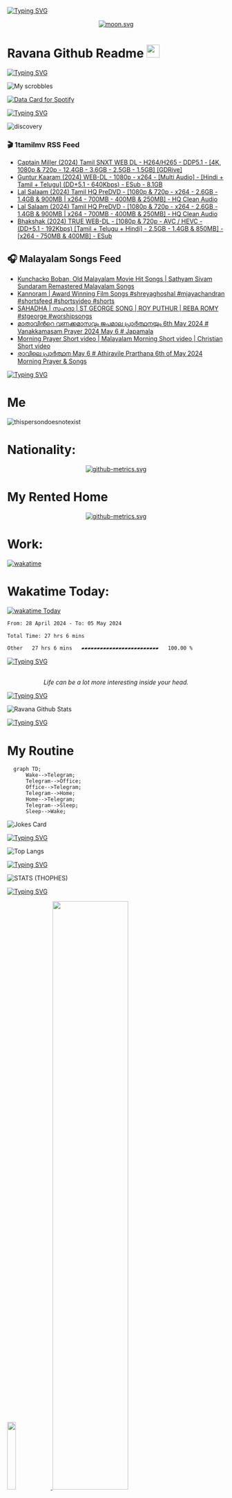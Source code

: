 [![Typing SVG](https://readme-typing-svg.herokuapp.com?font=Fira+Code&duration=1000&pause=2000&color=9400D3&multiline=true&width=1500&height=114&lines=%3D%3D%3D%3D%3D%3D%3D%3D%3D%3D%3D%3D%3D%3D%3D%3D%3D%3D%3D%3D%3D%3D%3D%3D%3D%3D%3D%3D%3D%3D%3D%3D%3D%3D%3D%3D%3D%3D%3D%3D%3D%3D%3D%3D%3D%3D%3D%3D%3D%3D%3D%3D%3D%3D%3D%3D%3D%3D%3D%3D%3D%3D%3D%3D%3D%3D%3D%3D%3D%3D%3D%3D%3D%3D%3D%3D%3D%3D%3D%3D%3D%3D%3D%3D%3D%3D%3D%3D%3D%3D%3D%3D%3D%3D%3D%3D%3D%3D%3D%3D%3D%3D%3D%3D%3D%3D%3D%3D%3D%3D%3D%3D%3D%3D%3D%3D%3D%3D%3D%3D%3D%3D%3D%3D%3D%3D%3D%3D%3D%3D%3D%3D)](https://git.io/typing-svg)

<div align="center">
<a href="https://moon-svg.minung.dev">
    <img src="https://moon-svg.minung.dev/moon.svg?theme=basic&rotate=0" alt="moon.svg" />
  </a>
</div>

# Ravana Github Readme <img width="30" alt="prem" src="https://user-images.githubusercontent.com/47528708/184485159-eb187755-3860-4024-84e0-36e3194f9dac.gif">

[![Typing SVG](https://readme-typing-svg.herokuapp.com?font=Fira+Code&duration=1000&pause=2000&color=4B0082&multiline=true&width=1500&height=114&lines=%3D%3D%3D%3D%3D%3D%3D%3D%3D%3D%3D%3D%3D%3D%3D%3D%3D%3D%3D%3D%3D%3D%3D%3D%3D%3D%3D%3D%3D%3D%3D%3D%3D%3D%3D%3D%3D%3D%3D%3D%3D%3D%3D%3D%3D%3D%3D%3D%3D%3D%3D%3D%3D%3D%3D%3D%3D%3D%3D%3D%3D%3D%3D%3D%3D%3D%3D%3D%3D%3D%3D%3D%3D%3D%3D%3D%3D%3D%3D%3D%3D%3D%3D%3D%3D%3D%3D%3D%3D%3D%3D%3D%3D%3D%3D%3D%3D%3D%3D%3D%3D%3D%3D%3D%3D%3D%3D%3D%3D%3D%3D%3D%3D%3D%3D%3D%3D%3D%3D%3D%3D%3D%3D%3D%3D%3D%3D%3D%3D%3D%3D%3D)](https://git.io/typing-svg)

![My scrobbles](https://lastfm-recently-played.vercel.app/api?user=ravana69&bg_color=000000)

<a href="https://data-card-for-spotify.herokuapp.com/api/card?user_id=31rfzgmuvvewegdlxvlev4ynz4vu">
  <img src="https://data-card-for-spotify.herokuapp.com/api/card?user_id=31rfzgmuvvewegdlxvlev4ynz4vu" alt="Data Card for Spotify">
</a>

[![Typing SVG](https://readme-typing-svg.herokuapp.com?font=Fira+Code&duration=1000&pause=2000&color=0000FF&multiline=true&width=1500&height=114&lines=%3D%3D%3D%3D%3D%3D%3D%3D%3D%3D%3D%3D%3D%3D%3D%3D%3D%3D%3D%3D%3D%3D%3D%3D%3D%3D%3D%3D%3D%3D%3D%3D%3D%3D%3D%3D%3D%3D%3D%3D%3D%3D%3D%3D%3D%3D%3D%3D%3D%3D%3D%3D%3D%3D%3D%3D%3D%3D%3D%3D%3D%3D%3D%3D%3D%3D%3D%3D%3D%3D%3D%3D%3D%3D%3D%3D%3D%3D%3D%3D%3D%3D%3D%3D%3D%3D%3D%3D%3D%3D%3D%3D%3D%3D%3D%3D%3D%3D%3D%3D%3D%3D%3D%3D%3D%3D%3D%3D%3D%3D%3D%3D%3D%3D%3D%3D%3D%3D%3D%3D%3D%3D%3D%3D%3D%3D%3D%3D%3D%3D%3D%3D)](https://git.io/typing-svg)

![discovery](https://raw.githubusercontent.com/ravana69/ravana69/main/images/Discovery.webp)

### 🎬 1tamilmv RSS Feed

<!-- BLOG-POST-LIST:START -->
- [Captain Miller &lpar;2024&rpar; Tamil SNXT WEB DL - H264/H265 - DDP5.1 - [4K, 1080p &amp; 720p - 12.4GB - 3.6GB - 2.5GB - 1.5GB] [GDRive]](https://www.1tamilmv.world/index.php?/forums/topic/128037-captain-miller-2024-tamil-snxt-web-dl-h264h265-ddp51-4k-1080p-720p-124gb-36gb-25gb-15gb-gdrive/&do=findComment&comment=360751)
- [Guntur Kaaram &lpar;2024&rpar; WEB-DL - 1080p - x264 - [Multi Audio] - [Hindi + Tamil + Telugu] &lpar;DD+5.1 - 640Kbps&rpar; - ESub - 8.1GB](https://www.1tamilmv.world/index.php?/forums/topic/177804-guntur-kaaram-2024-web-dl-1080p-x264-multi-audio-hindi-tamil-telugu-dd51-640kbps-esub-81gb/&do=findComment&comment=360750)
- [Lal Salaam &lpar;2024&rpar; Tamil HQ PreDVD - [1080p &amp; 720p - x264 - 2.6GB - 1.4GB &amp; 900MB | x264 - 700MB - 400MB &amp; 250MB] - HQ Clean Audio](https://www.1tamilmv.world/index.php?/forums/topic/177792-lal-salaam-2024-tamil-hq-predvd-1080p-720p-x264-26gb-14gb-900mb-x264-700mb-400mb-250mb-hq-clean-audio/&do=findComment&comment=360749)
- [Lal Salaam &lpar;2024&rpar; Tamil HQ PreDVD - [1080p &amp; 720p - x264 - 2.6GB - 1.4GB &amp; 900MB | x264 - 700MB - 400MB &amp; 250MB] - HQ Clean Audio](https://www.1tamilmv.world/index.php?/forums/topic/177792-lal-salaam-2024-tamil-hq-predvd-1080p-720p-x264-26gb-14gb-900mb-x264-700mb-400mb-250mb-hq-clean-audio/&do=findComment&comment=360748)
- [Bhakshak &lpar;2024&rpar; TRUE WEB-DL - [1080p &amp; 720p - AVC / HEVC - &lpar;DD+5.1 - 192Kbps&rpar; [Tamil + Telugu + Hindi] - 2.5GB - 1.4GB &amp; 850MB] - [x264 - 750MB &amp; 400MB] - ESub](https://www.1tamilmv.world/index.php?/forums/topic/177803-bhakshak-2024-true-web-dl-1080p-720p-avc-hevc-dd51-192kbps-tamil-telugu-hindi-25gb-14gb-850mb-x264-750mb-400mb-esub/&do=findComment&comment=360747)
<!-- BLOG-POST-LIST:END -->

## 🎧 Malayalam Songs Feed
<!-- BLOGPOSTS:START -->
- [Kunchacko Boban, Old Malayalam Movie Hit  Songs | Sathyam Sivam Sundaram Remastered Malayalam Songs](https://www.youtube.com/watch?v=RvHTHKzmgWo)
- [Kannoram | Award Winning Film Songs #shreyaghoshal #mjayachandran #shortsfeed #shortsvideo #shorts](https://www.youtube.com/watch?v=NzMPL3qYGY8)
- [SAHADHA | സഹദാ | ST GEORGE SONG | ROY PUTHUR | REBA ROMY #stgeorge #worshipsongs](https://www.youtube.com/watch?v=S9fTumUOClM)
- [മാതാവിന്‍റെ വണക്കമാസവും ജപമാല പ്രാർത്ഥനയും 6th May 2024 # Vanakkamasam Prayer 2024 May 6 # Japamala](https://www.youtube.com/watch?v=fiR7W_9Drrk)
- [Morning Prayer Short video | Malayalam Morning Short video | Christian Short video](https://www.youtube.com/watch?v=WRrnmdqixmU)
- [രാവിലെ പ്രാര്‍ത്ഥന May 6 # Athiravile Prarthana 6th of May 2024 Morning Prayer & Songs](https://www.youtube.com/watch?v=cZVD9JVdSpQ)
<!-- BLOGPOSTS:END -->

[![Typing SVG](https://readme-typing-svg.herokuapp.com?font=Fira+Code&duration=1000&pause=2000&color=00FF00&multiline=true&width=1500&height=114&lines=%3D%3D%3D%3D%3D%3D%3D%3D%3D%3D%3D%3D%3D%3D%3D%3D%3D%3D%3D%3D%3D%3D%3D%3D%3D%3D%3D%3D%3D%3D%3D%3D%3D%3D%3D%3D%3D%3D%3D%3D%3D%3D%3D%3D%3D%3D%3D%3D%3D%3D%3D%3D%3D%3D%3D%3D%3D%3D%3D%3D%3D%3D%3D%3D%3D%3D%3D%3D%3D%3D%3D%3D%3D%3D%3D%3D%3D%3D%3D%3D%3D%3D%3D%3D%3D%3D%3D%3D%3D%3D%3D%3D%3D%3D%3D%3D%3D%3D%3D%3D%3D%3D%3D%3D%3D%3D%3D%3D%3D%3D%3D%3D%3D%3D%3D%3D%3D%3D%3D%3D%3D%3D%3D%3D%3D%3D%3D%3D%3D%3D%3D%3D)](https://git.io/typing-svg)

# Me
![thispersondoesnotexist](https://raw.githubusercontent.com/ravana69/thispersondoesnotexist/main/github-metrics.svg)

# Nationality:
<div align="center">
<a href="https://ravana69.github.io/flag/">
    <img src="https://raw.githubusercontent.com/ravana69/flag/main/github-metrics.svg" alt="github-metrics.svg" />
  </a>
</div>

# My Rented Home
<div align="center">
<a href="https://ravana69.github.io/thisrentaldoesnotexist/">
    <img src="https://raw.githubusercontent.com/ravana69/thisrentaldoesnotexist/main/github-metrics.svg" alt="github-metrics.svg" />
  </a>
</div>

# Work:

[![wakatime](https://wakatime.com/badge/user/742e15ca-1e4c-47e9-85d8-14b80b31f9ec.svg)](https://wakatime.com/@742e15ca-1e4c-47e9-85d8-14b80b31f9ec)

# Wakatime Today:
[![wakatime Today](https://wakatime.com/badge/user/742e15ca-1e4c-47e9-85d8-14b80b31f9ec/project/eb56f685-cdfa-4c67-b1a1-fc362eb1af37.svg)](https://wakatime.com/badge/user/742e15ca-1e4c-47e9-85d8-14b80b31f9ec/project/eb56f685-cdfa-4c67-b1a1-fc362eb1af37)

<!--START_SECTION:waka-->

```txt
From: 28 April 2024 - To: 05 May 2024

Total Time: 27 hrs 6 mins

Other   27 hrs 6 mins   ▰▰▰▰▰▰▰▰▰▰▰▰▰▰▰▰▰▰▰▰▰▰▰▰▰   100.00 %
```

<!--END_SECTION:waka-->

[![Typing SVG](https://readme-typing-svg.herokuapp.com?font=Fira+Code&duration=1000&pause=2000&color=00FF00&multiline=true&width=1500&height=114&lines=%3D%3D%3D%3D%3D%3D%3D%3D%3D%3D%3D%3D%3D%3D%3D%3D%3D%3D%3D%3D%3D%3D%3D%3D%3D%3D%3D%3D%3D%3D%3D%3D%3D%3D%3D%3D%3D%3D%3D%3D%3D%3D%3D%3D%3D%3D%3D%3D%3D%3D%3D%3D%3D%3D%3D%3D%3D%3D%3D%3D%3D%3D%3D%3D%3D%3D%3D%3D%3D%3D%3D%3D%3D%3D%3D%3D%3D%3D%3D%3D%3D%3D%3D%3D%3D%3D%3D%3D%3D%3D%3D%3D%3D%3D%3D%3D%3D%3D%3D%3D%3D%3D%3D%3D%3D%3D%3D%3D%3D%3D%3D%3D%3D%3D%3D%3D%3D%3D%3D%3D%3D%3D%3D%3D%3D%3D%3D%3D%3D%3D%3D%3D)](https://git.io/typing-svg)

<!-- ADVICE:START -->
<p align="center"><br><i>Life can be a lot more interesting inside your head.</i><br></p>
<!-- ADVICE:END -->

[![Typing SVG](https://readme-typing-svg.herokuapp.com?font=Fira+Code&duration=1000&pause=2000&color=FF7F00&multiline=true&width=1500&height=114&lines=%3D%3D%3D%3D%3D%3D%3D%3D%3D%3D%3D%3D%3D%3D%3D%3D%3D%3D%3D%3D%3D%3D%3D%3D%3D%3D%3D%3D%3D%3D%3D%3D%3D%3D%3D%3D%3D%3D%3D%3D%3D%3D%3D%3D%3D%3D%3D%3D%3D%3D%3D%3D%3D%3D%3D%3D%3D%3D%3D%3D%3D%3D%3D%3D%3D%3D%3D%3D%3D%3D%3D%3D%3D%3D%3D%3D%3D%3D%3D%3D%3D%3D%3D%3D%3D%3D%3D%3D%3D%3D%3D%3D%3D%3D%3D%3D%3D%3D%3D%3D%3D%3D%3D%3D%3D%3D%3D%3D%3D%3D%3D%3D%3D%3D%3D%3D%3D%3D%3D%3D%3D%3D%3D%3D%3D%3D%3D%3D%3D%3D%3D%3D)](https://git.io/typing-svg)

![Ravana Github Stats](https://github-readme-stats.vercel.app/api?username=ravana69&&show_icons=true&theme=radical)

[![Typing SVG](https://readme-typing-svg.herokuapp.com?font=Fira+Code&duration=1000&pause=2000&color=FF0000&multiline=true&width=1500&height=114&lines=%3D%3D%3D%3D%3D%3D%3D%3D%3D%3D%3D%3D%3D%3D%3D%3D%3D%3D%3D%3D%3D%3D%3D%3D%3D%3D%3D%3D%3D%3D%3D%3D%3D%3D%3D%3D%3D%3D%3D%3D%3D%3D%3D%3D%3D%3D%3D%3D%3D%3D%3D%3D%3D%3D%3D%3D%3D%3D%3D%3D%3D%3D%3D%3D%3D%3D%3D%3D%3D%3D%3D%3D%3D%3D%3D%3D%3D%3D%3D%3D%3D%3D%3D%3D%3D%3D%3D%3D%3D%3D%3D%3D%3D%3D%3D%3D%3D%3D%3D%3D%3D%3D%3D%3D%3D%3D%3D%3D%3D%3D%3D%3D%3D%3D%3D%3D%3D%3D%3D%3D%3D%3D%3D%3D%3D%3D%3D%3D%3D%3D%3D%3D)](https://git.io/typing-svg)

<H1>My Routine</H1>

```mermaid
  graph TD;
      Wake-->Telegram;
      Telegram-->Office;
      Office-->Telegram;
      Telegram-->Home;
      Home-->Telegram;
      Telegram-->Sleep;
      Sleep-->Wake;
```
![Jokes Card](https://readme-jokes.vercel.app/api?bgColor=%23073b4c&textColor=%2306d6a0&aColor=%2306d6a0&borderColor=%2306d6a0)

[![Typing SVG](https://readme-typing-svg.herokuapp.com?font=Fira+Code&duration=1000&pause=2000&color=9400D3&multiline=true&width=1500&height=114&lines=%3D%3D%3D%3D%3D%3D%3D%3D%3D%3D%3D%3D%3D%3D%3D%3D%3D%3D%3D%3D%3D%3D%3D%3D%3D%3D%3D%3D%3D%3D%3D%3D%3D%3D%3D%3D%3D%3D%3D%3D%3D%3D%3D%3D%3D%3D%3D%3D%3D%3D%3D%3D%3D%3D%3D%3D%3D%3D%3D%3D%3D%3D%3D%3D%3D%3D%3D%3D%3D%3D%3D%3D%3D%3D%3D%3D%3D%3D%3D%3D%3D%3D%3D%3D%3D%3D%3D%3D%3D%3D%3D%3D%3D%3D%3D%3D%3D%3D%3D%3D%3D%3D%3D%3D%3D%3D%3D%3D%3D%3D%3D%3D%3D%3D%3D%3D%3D%3D%3D%3D%3D%3D%3D%3D%3D%3D%3D%3D%3D%3D%3D%3D)](https://git.io/typing-svg)

![Top Langs](https://github-readme-stats.vercel.app/api/top-langs/?username=ravana69&&show_icons=true&theme=radical)

[![Typing SVG](https://readme-typing-svg.herokuapp.com?font=Fira+Code&duration=1000&pause=2000&color=FFFF00&multiline=true&width=1500&height=114&lines=%3D%3D%3D%3D%3D%3D%3D%3D%3D%3D%3D%3D%3D%3D%3D%3D%3D%3D%3D%3D%3D%3D%3D%3D%3D%3D%3D%3D%3D%3D%3D%3D%3D%3D%3D%3D%3D%3D%3D%3D%3D%3D%3D%3D%3D%3D%3D%3D%3D%3D%3D%3D%3D%3D%3D%3D%3D%3D%3D%3D%3D%3D%3D%3D%3D%3D%3D%3D%3D%3D%3D%3D%3D%3D%3D%3D%3D%3D%3D%3D%3D%3D%3D%3D%3D%3D%3D%3D%3D%3D%3D%3D%3D%3D%3D%3D%3D%3D%3D%3D%3D%3D%3D%3D%3D%3D%3D%3D%3D%3D%3D%3D%3D%3D%3D%3D%3D%3D%3D%3D%3D%3D%3D%3D%3D%3D%3D%3D%3D%3D%3D%3D)](https://git.io/typing-svg)

![STATS (THOPHES)](https://github-profile-trophy.vercel.app/?username=ravana69&theme=gruvbox&margin-w=10&margin-h=15&column=8)
<br />

[![Typing SVG](https://readme-typing-svg.herokuapp.com?font=Fira+Code&duration=1000&pause=2000&color=4B0082&multiline=true&width=1500&height=114&lines=%3D%3D%3D%3D%3D%3D%3D%3D%3D%3D%3D%3D%3D%3D%3D%3D%3D%3D%3D%3D%3D%3D%3D%3D%3D%3D%3D%3D%3D%3D%3D%3D%3D%3D%3D%3D%3D%3D%3D%3D%3D%3D%3D%3D%3D%3D%3D%3D%3D%3D%3D%3D%3D%3D%3D%3D%3D%3D%3D%3D%3D%3D%3D%3D%3D%3D%3D%3D%3D%3D%3D%3D%3D%3D%3D%3D%3D%3D%3D%3D%3D%3D%3D%3D%3D%3D%3D%3D%3D%3D%3D%3D%3D%3D%3D%3D%3D%3D%3D%3D%3D%3D%3D%3D%3D%3D%3D%3D%3D%3D%3D%3D%3D%3D%3D%3D%3D%3D%3D%3D%3D%3D%3D%3D%3D%3D%3D%3D%3D%3D%3D%3D)](https://git.io/typing-svg)

<p align="left">
    <a href="#">
        <img width="20%" src="./assets/images/hand.gif" alt="" />
    </a>
    <a href="#">
        <img width="59%" src="./assets/images/spacer.png" alt="" >
    </a>
    <a href="#">
        <img width="20%" src="./assets/images/skull.gif" alt="" />
    </a>
</p>

[![Typing SVG](https://readme-typing-svg.herokuapp.com?font=Fira+Code&duration=1000&pause=2000&color=0000FF&multiline=true&width=1500&height=114&lines=%3D%3D%3D%3D%3D%3D%3D%3D%3D%3D%3D%3D%3D%3D%3D%3D%3D%3D%3D%3D%3D%3D%3D%3D%3D%3D%3D%3D%3D%3D%3D%3D%3D%3D%3D%3D%3D%3D%3D%3D%3D%3D%3D%3D%3D%3D%3D%3D%3D%3D%3D%3D%3D%3D%3D%3D%3D%3D%3D%3D%3D%3D%3D%3D%3D%3D%3D%3D%3D%3D%3D%3D%3D%3D%3D%3D%3D%3D%3D%3D%3D%3D%3D%3D%3D%3D%3D%3D%3D%3D%3D%3D%3D%3D%3D%3D%3D%3D%3D%3D%3D%3D%3D%3D%3D%3D%3D%3D%3D%3D%3D%3D%3D%3D%3D%3D%3D%3D%3D%3D%3D%3D%3D%3D%3D%3D%3D%3D%3D%3D%3D%3D)](https://git.io/typing-svg)

![image](https://user-images.githubusercontent.com/47528708/175298537-0623dc00-7b1a-4ec1-b5b1-71768763a234.png)

<p align="center"><img width="148" alt="pull-shark-default" src="https://user-images.githubusercontent.com/47528708/176419715-70981865-4dc6-489a-8a1a-06842db67b15.gif"> <img width="148" alt="cat" src="https://user-images.githubusercontent.com/47528708/179149594-60701d0e-e626-415f-9958-80736351eadd.gif"> <img width="148" alt="arctic-code-vault-contributor-default" src="https://user-images.githubusercontent.com/47528708/175267501-e1fbbb8f-c2b2-4882-b865-2ac4debef26c.png"> <img width="148" alt="yolo-default" src="https://user-images.githubusercontent.com/47528708/175267654-281a1880-1129-4b7b-bf2f-de5dd2bc5afa.png"> <img width="148" alt="public-sponsor-default" src="https://user-images.githubusercontent.com/47528708/175268448-2e78cc75-fb25-4d76-bd22-7df520446b45.png"> <img width="148" alt="mars-2020-contributor-default" src="https://user-images.githubusercontent.com/47528708/175268475-de6d987a-3be9-4353-86a5-23b422559355.png"> <img width="148" alt="quickdraw-default" src="https://user-images.githubusercontent.com/47528708/179148665-33e7c2c8-5d95-413e-8b25-6862820a5fe7.png"> <img width="148" alt="galaxy-brain-bronze" src="https://user-images.githubusercontent.com/47528708/176419717-e2fdca8b-0fdc-47dd-9511-a7ff52178a33.gif"> <img width="148" alt="pea" src="https://user-images.githubusercontent.com/47528708/179149608-800ce6e1-7d24-4bfe-8e84-5628e6d5497d.gif"> <img width="148" alt="unicorn" src="https://user-images.githubusercontent.com/2644614/181385133-df3a04ac-af3f-4c11-bd61-5e1ec80c601b.png"> <img width="148" alt="heartonyoursleave" src="https://user-images.githubusercontent.com/47528708/201639615-34ab1af4-02f9-4f1c-a28f-1f02a1f682f7.gif"> <img width="148" alt="sourcerer" src="https://user-images.githubusercontent.com/47528708/201639835-6c22ae7d-d1b4-426c-a755-067e188346b7.png">
    
![t_logo_sprite](https://user-images.githubusercontent.com/47528708/175293007-21ff1792-1fca-4be3-bcae-12fdc3aa414f.svg)

[![Typing SVG](https://readme-typing-svg.herokuapp.com?font=Fira+Code&duration=1000&pause=2000&color=00FF00&multiline=true&width=1500&height=114&lines=%3D%3D%3D%3D%3D%3D%3D%3D%3D%3D%3D%3D%3D%3D%3D%3D%3D%3D%3D%3D%3D%3D%3D%3D%3D%3D%3D%3D%3D%3D%3D%3D%3D%3D%3D%3D%3D%3D%3D%3D%3D%3D%3D%3D%3D%3D%3D%3D%3D%3D%3D%3D%3D%3D%3D%3D%3D%3D%3D%3D%3D%3D%3D%3D%3D%3D%3D%3D%3D%3D%3D%3D%3D%3D%3D%3D%3D%3D%3D%3D%3D%3D%3D%3D%3D%3D%3D%3D%3D%3D%3D%3D%3D%3D%3D%3D%3D%3D%3D%3D%3D%3D%3D%3D%3D%3D%3D%3D%3D%3D%3D%3D%3D%3D%3D%3D%3D%3D%3D%3D%3D%3D%3D%3D%3D%3D%3D%3D%3D%3D%3D%3D)](https://git.io/typing-svg)
  
![github contribution grid snake animation](https://raw.githubusercontent.com/ravana69/ravana69/output/github-contribution-grid-snake-dark.svg#gh-dark-mode-only)

[![Typing SVG](https://readme-typing-svg.herokuapp.com?font=Fira+Code&duration=1000&pause=2000&color=FFFF00&multiline=true&width=1500&height=114&lines=%3D%3D%3D%3D%3D%3D%3D%3D%3D%3D%3D%3D%3D%3D%3D%3D%3D%3D%3D%3D%3D%3D%3D%3D%3D%3D%3D%3D%3D%3D%3D%3D%3D%3D%3D%3D%3D%3D%3D%3D%3D%3D%3D%3D%3D%3D%3D%3D%3D%3D%3D%3D%3D%3D%3D%3D%3D%3D%3D%3D%3D%3D%3D%3D%3D%3D%3D%3D%3D%3D%3D%3D%3D%3D%3D%3D%3D%3D%3D%3D%3D%3D%3D%3D%3D%3D%3D%3D%3D%3D%3D%3D%3D%3D%3D%3D%3D%3D%3D%3D%3D%3D%3D%3D%3D%3D%3D%3D%3D%3D%3D%3D%3D%3D%3D%3D%3D%3D%3D%3D%3D%3D%3D%3D%3D%3D%3D%3D%3D%3D%3D%3D)](https://git.io/typing-svg)
  
# Humans
<p align="center"><img width="170" alt="human" src="https://user-images.githubusercontent.com/47528708/176413829-c142d478-1c96-4c3c-a2a4-2dd35374c335.gif">

[![Typing SVG](https://readme-typing-svg.herokuapp.com?font=Fira+Code&duration=1000&pause=2000&color=FF7F00&multiline=true&width=1500&height=114&lines=%3D%3D%3D%3D%3D%3D%3D%3D%3D%3D%3D%3D%3D%3D%3D%3D%3D%3D%3D%3D%3D%3D%3D%3D%3D%3D%3D%3D%3D%3D%3D%3D%3D%3D%3D%3D%3D%3D%3D%3D%3D%3D%3D%3D%3D%3D%3D%3D%3D%3D%3D%3D%3D%3D%3D%3D%3D%3D%3D%3D%3D%3D%3D%3D%3D%3D%3D%3D%3D%3D%3D%3D%3D%3D%3D%3D%3D%3D%3D%3D%3D%3D%3D%3D%3D%3D%3D%3D%3D%3D%3D%3D%3D%3D%3D%3D%3D%3D%3D%3D%3D%3D%3D%3D%3D%3D%3D%3D%3D%3D%3D%3D%3D%3D%3D%3D%3D%3D%3D%3D%3D%3D%3D%3D%3D%3D%3D%3D%3D%3D%3D%3D)](https://git.io/typing-svg)
  
# Bike N Angel
<p align="center"><img width="170" alt="bikenangel" src="https://user-images.githubusercontent.com/47528708/176616968-3a44f91e-8016-477c-9bb5-c4689a1adbee.gif">

# Moon Animation
<p align="center"><img width="170" alt="moonanimation" src="https://user-images.githubusercontent.com/47528708/220290420-8491cbc0-ac09-4ac0-b4a8-1b638b2df2cf.gif">

[![Typing SVG](https://readme-typing-svg.herokuapp.com?font=Fira+Code&duration=1000&pause=2000&color=FF0000&multiline=true&width=1500&height=114&lines=%3D%3D%3D%3D%3D%3D%3D%3D%3D%3D%3D%3D%3D%3D%3D%3D%3D%3D%3D%3D%3D%3D%3D%3D%3D%3D%3D%3D%3D%3D%3D%3D%3D%3D%3D%3D%3D%3D%3D%3D%3D%3D%3D%3D%3D%3D%3D%3D%3D%3D%3D%3D%3D%3D%3D%3D%3D%3D%3D%3D%3D%3D%3D%3D%3D%3D%3D%3D%3D%3D%3D%3D%3D%3D%3D%3D%3D%3D%3D%3D%3D%3D%3D%3D%3D%3D%3D%3D%3D%3D%3D%3D%3D%3D%3D%3D%3D%3D%3D%3D%3D%3D%3D%3D%3D%3D%3D%3D%3D%3D%3D%3D%3D%3D%3D%3D%3D%3D%3D%3D%3D%3D%3D%3D%3D%3D%3D%3D%3D%3D%3D%3D)](https://git.io/typing-svg)
  
# Hypnotic Loop

https://user-images.githubusercontent.com/47528708/176845771-6ad8f1d2-8008-4f49-ac35-5ebb89644732.mp4

[![Typing SVG](https://readme-typing-svg.herokuapp.com?font=Fira+Code&duration=1000&pause=2000&color=9400D3&multiline=true&width=1500&height=114&lines=%3D%3D%3D%3D%3D%3D%3D%3D%3D%3D%3D%3D%3D%3D%3D%3D%3D%3D%3D%3D%3D%3D%3D%3D%3D%3D%3D%3D%3D%3D%3D%3D%3D%3D%3D%3D%3D%3D%3D%3D%3D%3D%3D%3D%3D%3D%3D%3D%3D%3D%3D%3D%3D%3D%3D%3D%3D%3D%3D%3D%3D%3D%3D%3D%3D%3D%3D%3D%3D%3D%3D%3D%3D%3D%3D%3D%3D%3D%3D%3D%3D%3D%3D%3D%3D%3D%3D%3D%3D%3D%3D%3D%3D%3D%3D%3D%3D%3D%3D%3D%3D%3D%3D%3D%3D%3D%3D%3D%3D%3D%3D%3D%3D%3D%3D%3D%3D%3D%3D%3D%3D%3D%3D%3D%3D%3D%3D%3D%3D%3D%3D%3D)](https://git.io/typing-svg)

# Archive.org [⚓](https://archive.org/upload/?identifier=ravana-_)
## Profile
<p align="center">
    <a href="https://archive.org/details/@ravana69">
        <img src="https://user-images.githubusercontent.com/47528708/190145451-e6740900-9083-4b79-a58b-3cb0bb885a97.png" alt="archiveprofile">
    </a>
    <br>
    
## Last 1000
<p align="center">
    <a href="https://catalogd.archive.org/catalog.php?history=1">
        <img src="https://user-images.githubusercontent.com/47528708/190146120-100b3e7a-14f6-4152-8942-690385791ee2.png" alt="taskhistory">
    </a>
    <br>

[![Typing SVG](https://readme-typing-svg.herokuapp.com?font=Fira+Code&duration=1000&pause=2000&color=4B0082&multiline=true&width=1500&height=114&lines=%3D%3D%3D%3D%3D%3D%3D%3D%3D%3D%3D%3D%3D%3D%3D%3D%3D%3D%3D%3D%3D%3D%3D%3D%3D%3D%3D%3D%3D%3D%3D%3D%3D%3D%3D%3D%3D%3D%3D%3D%3D%3D%3D%3D%3D%3D%3D%3D%3D%3D%3D%3D%3D%3D%3D%3D%3D%3D%3D%3D%3D%3D%3D%3D%3D%3D%3D%3D%3D%3D%3D%3D%3D%3D%3D%3D%3D%3D%3D%3D%3D%3D%3D%3D%3D%3D%3D%3D%3D%3D%3D%3D%3D%3D%3D%3D%3D%3D%3D%3D%3D%3D%3D%3D%3D%3D%3D%3D%3D%3D%3D%3D%3D%3D%3D%3D%3D%3D%3D%3D%3D%3D%3D%3D%3D%3D%3D%3D%3D%3D%3D%3D)](https://git.io/typing-svg)

<img align="centre" height="200px" width="200px" alt="GIF" src="https://github.com/ravana69/ravana69/blob/main/media/gifs/rvm.gif">

[![Typing SVG](https://readme-typing-svg.herokuapp.com?font=Fira+Code&duration=1000&pause=2000&color=0000FF&multiline=true&width=1500&height=114&lines=%3D%3D%3D%3D%3D%3D%3D%3D%3D%3D%3D%3D%3D%3D%3D%3D%3D%3D%3D%3D%3D%3D%3D%3D%3D%3D%3D%3D%3D%3D%3D%3D%3D%3D%3D%3D%3D%3D%3D%3D%3D%3D%3D%3D%3D%3D%3D%3D%3D%3D%3D%3D%3D%3D%3D%3D%3D%3D%3D%3D%3D%3D%3D%3D%3D%3D%3D%3D%3D%3D%3D%3D%3D%3D%3D%3D%3D%3D%3D%3D%3D%3D%3D%3D%3D%3D%3D%3D%3D%3D%3D%3D%3D%3D%3D%3D%3D%3D%3D%3D%3D%3D%3D%3D%3D%3D%3D%3D%3D%3D%3D%3D%3D%3D%3D%3D%3D%3D%3D%3D%3D%3D%3D%3D%3D%3D%3D%3D%3D%3D%3D%3D)](https://git.io/typing-svg)

![Metrics](/github-metrics.svg)
[![Typing SVG](https://readme-typing-svg.herokuapp.com?font=Fira+Code&duration=1000&pause=2000&color=00FF00&multiline=true&width=1500&height=114&lines=%3D%3D%3D%3D%3D%3D%3D%3D%3D%3D%3D%3D%3D%3D%3D%3D%3D%3D%3D%3D%3D%3D%3D%3D%3D%3D%3D%3D%3D%3D%3D%3D%3D%3D%3D%3D%3D%3D%3D%3D%3D%3D%3D%3D%3D%3D%3D%3D%3D%3D%3D%3D%3D%3D%3D%3D%3D%3D%3D%3D%3D%3D%3D%3D%3D%3D%3D%3D%3D%3D%3D%3D%3D%3D%3D%3D%3D%3D%3D%3D%3D%3D%3D%3D%3D%3D%3D%3D%3D%3D%3D%3D%3D%3D%3D%3D%3D%3D%3D%3D%3D%3D%3D%3D%3D%3D%3D%3D%3D%3D%3D%3D%3D%3D%3D%3D%3D%3D%3D%3D%3D%3D%3D%3D%3D%3D%3D%3D%3D%3D%3D%3D)](https://git.io/typing-svg)

[![Hits](https://hits.seeyoufarm.com/api/count/incr/badge.svg?url=https%3A%2F%2Fgithub.com%2Fravana69%2Fravana69&count_bg=%2379C83D&title_bg=%23000000&icon=godotengine.svg&icon_color=%23E7E7E7&title=%3E&edge_flat=false)](https://hits.seeyoufarm.com)

# Timeline

[![Newyear.svg](https://dday-widget.minung.dev/widget?text=New%20Year%20&date=2025-01-01&startDate=2022-01-01&theme=theme1)](https://google.com)
[![Birthday.svg](https://dday-widget.minung.dev/widget?text=Birthday&date=2025-03-13)](https://dday-widget.minung.dev)

<img alt="GitHub Future" src="https://github.com/ravana69/ravana69/blob/main/media/gifs/githubfuture.png"> </img>
<img alt="GitHub Community" src="https://github.com/ravana69/ravana69/blob/main/media/gifs/githubcommunity.png"> </img>

<img alt="Cosmos" src="https://github.com/ravana69/ravana69/blob/master/cosmos.gif"> </img>
<img alt="Moonlight" src="https://github.com/ravana69/ravana69/blob/master/media/gifs/moonlight.gif"> </img>
<img alt="Trainride" src="https://github.com/ravana69/ravana69/blob/master/media/gifs/trainride.gif"> </img>
<img alt="Monkeynft" src="https://github.com/ravana69/ravana69/blob/master/media/gifs/monkeynft.gif"> </img>
<img alt="Dognft" src="https://github.com/ravana69/ravana69/blob/master/media/gifs/dognft.gif"> </img>

![image](https://user-images.githubusercontent.com/47528708/208236715-864b1588-423a-4001-8917-acbae7107d71.png)

![bible](https://raw.githubusercontent.com/ravana69/bible/main/github-metrics.svg)

![Weather](https://raw.githubusercontent.com/ravana69/weather/main/github-metrics.svg)

![Currency Exchange](https://raw.githubusercontent.com/ravana69/currencyexchange/main/github-metrics.svg)

![Adani Stocks](https://raw.githubusercontent.com/ravana69/adani/main/github-metrics.svg)

![Ambani Stocks](https://raw.githubusercontent.com/ravana69/ambani/main/github-metrics.svg)

![Live Time](https://raw.githubusercontent.com/ravana69/livetime/main/github-metrics.svg)

![Calander of Punjab & Haryana High Court](https://raw.githubusercontent.com/ravana69/ravana69/main/images/calendar/Calender_2024_hc.jpg)

# [🌈🌈🌈🌈🌈🌈🌈🌈🌈🌈🌈🌈🌈🌈🌈🌈🌈🌈🌈🌈🌈🌈🌈](https://ibb.co/album/qYnLQX)

https://user-images.githubusercontent.com/47528708/227121919-08688d26-dca6-421d-81cf-fa4b7a167683.mp4

<p align="center"><img width="148" alt="pull-sun-default" src="https://user-images.githubusercontent.com/47528708/227844399-db68e2b8-53ac-4c18-a5c6-91cbeb2df389.png"> <img width="148" alt="pull-mercury-default" src="https://user-images.githubusercontent.com/47528708/227844394-2ea3166a-998a-40a8-a84b-f13794787dce.png"> <img width="148" alt="pull-venus-default" src="https://user-images.githubusercontent.com/47528708/227844370-ed821d94-9e74-4be3-ae96-9f6f87433976.png"> <img width="148" alt="pull-earth-default" src="https://user-images.githubusercontent.com/47528708/227844389-ce71b7f7-d79c-4d30-917c-df97455fc2d8.png"> <img width="148" alt="pull-mars-default" src="https://user-images.githubusercontent.com/47528708/227844392-703bb17a-acf4-417f-9687-e7be21b8eda2.png"> <img width="148" alt="pull-jupiter-default" src="https://user-images.githubusercontent.com/47528708/227844390-b0497c89-bebc-41c3-b9fc-826cdc7595fd.png"> <img width="148" alt="pull-saturn-default" src="https://user-images.githubusercontent.com/47528708/227844398-ae13cc8c-bda1-4420-b750-8e54ebee180d.png"> <img width="148" alt="pull-uranus-default" src="https://user-images.githubusercontent.com/47528708/227844402-57fff86c-5100-4129-bcd0-635412b7d51b.png"> <img width="148" alt="pull-neptune-default" src="https://user-images.githubusercontent.com/47528708/227844396-d0019f2e-6fd3-487a-ac3a-ed176316af66.png"> <img width="148" alt="pull-comet-default" src="https://user-images.githubusercontent.com/47528708/227844387-5c0f21da-d8d6-4257-9bb9-825adb1f991a.png"> <img width="148" alt="blackhole--default" src="https://user-images.githubusercontent.com/47528708/227844376-6f190030-a1d1-4514-88f0-7d32d45b0843.png"> <img width="148" alt="pull-black_hole_merge-default" src="https://user-images.githubusercontent.com/47528708/227844380-0cd9e934-495d-4192-a36c-f77051ffa7c8.png">

![mausam](https://raw.githubusercontent.com/ravana69/mausam/main/github-metrics.svg)
![lightning](https://raw.githubusercontent.com/ravana69/lightning/main/github-metrics.svg)
![radar](https://raw.githubusercontent.com/ravana69/radar/main/github-metrics.svg)
![climatemonitor](https://raw.githubusercontent.com/ravana69/climatemonitor/main/github-metrics.svg)
![rainfallcumulative](https://raw.githubusercontent.com/ravana69/rainfallcumulative/main/github-metrics.svg)
![rfcu](https://raw.githubusercontent.com/ravana69/rfcu/main/github-metrics.svg)
![t-o](https://raw.githubusercontent.com/ravana69/t-o/main/github-metrics.svg)
![rocket](https://raw.githubusercontent.com/ravana69/rocketlaunch/main/github-metrics.svg)
[2016-flight-low.webm](https://user-images.githubusercontent.com/47528708/232990040-171b45b3-fb60-405a-a721-541ebbaa0e3a.webm)
